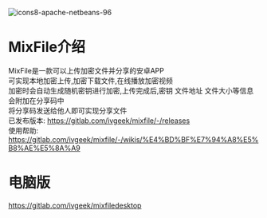 ![icons8-apache-netbeans-96](https://gitlab.com/ivgeek/mixfile/-/wikis/uploads/a7fb84d133a793b51472d58ebbad909b/icons8-apache-netbeans-96.png)
# MixFile介绍
MixFile是一款可以上传加密文件并分享的安卓APP \
可实现本地加密上传,加密下载文件,在线播放加密视频 \
加密时会自动生成随机密钥进行加密,上传完成后,密钥 文件地址 文件大小等信息会附加在分享码中 \
将分享码发送给他人即可实现分享文件 \
已发布版本: https://gitlab.com/ivgeek/mixfile/-/releases \
使用帮助: https://gitlab.com/ivgeek/mixfile/-/wikis/%E4%BD%BF%E7%94%A8%E5%B8%AE%E5%8A%A9

# 电脑版
https://gitlab.com/ivgeek/mixfiledesktop